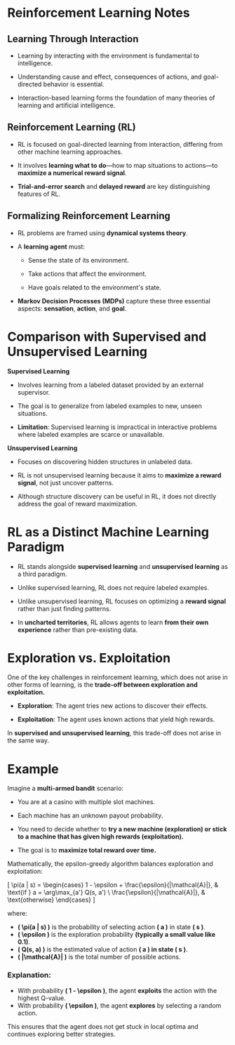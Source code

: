 # Reinforcement Learning Notes

## Learning Through Interaction

- Learning by interacting with the environment is fundamental to intelligence.

- Understanding cause and effect, consequences of actions, and goal-directed behavior is essential.

- Interaction-based learning forms the foundation of many theories of learning and artificial intelligence.

## Reinforcement Learning (RL)

- RL is focused on goal-directed learning from interaction, differing from other machine learning approaches.

- It involves **learning what to do**—how to map situations to actions—to **maximize a numerical reward signal**.

- **Trial-and-error search** and **delayed reward** are key distinguishing features of RL.

## Formalizing Reinforcement Learning

- RL problems are framed using **dynamical systems theory**.

- A **learning agent** must:

	- Sense the state of its environment.

	- Take actions that affect the environment.

	- Have goals related to the environment's state.

- **Markov Decision Processes (MDPs)**  capture these three essential aspects: **sensation**, **action**, and **goal**.

# Comparison with Supervised and Unsupervised Learning

**Supervised Learning**

- Involves learning from a labeled dataset provided by an external supervisor.

- The goal is to generalize from labeled examples to new, unseen situations.

- **Limitation**: Supervised learning is impractical in interactive problems where labeled examples are scarce or unavailable.

**Unsupervised Learning**

- Focuses on discovering hidden structures in unlabeled data.

- RL is not unsupervised learning because it aims to **maximize a reward signal**, not just uncover patterns.

- Although structure discovery can be useful in RL, it does not directly address the goal of reward maximization.

# RL as a Distinct Machine Learning Paradigm

- RL stands alongside **supervised learning** and **unsupervised learning** as a third paradigm.

- Unlike supervised learning, RL does not require labeled examples.

- Unlike unsupervised learning, RL focuses on optimizing a **reward signal** rather than just finding patterns.

- In **uncharted territories**, RL allows agents to learn **from their own experience** rather than pre-existing data.

# Exploration vs. Exploitation

One of the key challenges in reinforcement learning, which does not arise in other forms of learning, is the **trade-off between exploration and exploitation.**

- **Exploration**: The agent tries new actions to discover their effects.

- **Exploitation**: The agent uses known actions that yield high rewards.

In **supervised and unsupervised learning**, this trade-off does not arise in the same way.

# Example

Imagine a **multi-armed bandit** scenario:

- You are at a casino with multiple slot machines.

- Each machine has an unknown payout probability.

- You need to decide whether to **try a new machine (exploration) or stick to a machine that has given high rewards (exploitation).**

- The goal is to **maximize total reward over time.**

Mathematically, the epsilon-greedy algorithm balances exploration and exploitation:

\[
\pi(a | s) =
\begin{cases} 
1 - \epsilon + \frac{\epsilon}{|\mathcal{A}|}, & \text{if } a = \arg\max_{a'} Q(s, a') \\
\frac{\epsilon}{|\mathcal{A}|}, & \text{otherwise}
\end{cases}
\]

where:
- **\( \pi(a | s) \)** is the probability of selecting action **\( a \)** in state **\( s \)**.
- **\( \epsilon \)** is the exploration probability **(typically a small value like 0.1)**.
- **\( Q(s, a) \)** is the estimated value of action **\( a \) in state \( s \)**.
- **\( |\mathcal{A}| \)** is the total number of possible actions.

### Explanation:
- With probability **\( 1 - \epsilon \)**, the agent **exploits** the action with the highest Q-value.
- With probability **\( \epsilon \)**, the agent **explores** by selecting a random action.

This ensures that the agent does not get stuck in local optima and continues exploring better strategies.

